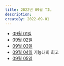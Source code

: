 ```yaml
---
title: 2022년 09월 TIL
description: 
createBy: 2022-09-01
---
```


- [09월 01일](./20220901.md)
- [09월 02일](./20220902.md)
- [09월 03일](./20220903.md)
- [09월 04일](./20220904.md) 기능대회 회고
- [09월 05일](./20220905.md)
